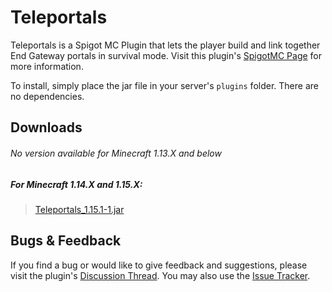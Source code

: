 # Teleportals

Teleportals is a Spigot MC Plugin that lets the player build and link together End Gateway portals in survival mode. 
Visit this plugin's [SpigotMC Page](https://www.spigotmc.org/resources/teleportals.70127/) for more information.

To install, simply place the jar file in your server's `plugins` folder. There are no dependencies.

## Downloads

###### No version available for Minecraft 1.13.X and below

##### For Minecraft 1.14.X and 1.15.X:
> [Teleportals_1.15.1-1.jar](https://github.com/Cynadyde/Teleportals/raw/master/builds/Teleportals_1.15.1-1.jar)

## Bugs & Feedback

If you find a bug or would like to give feedback and suggestions, please visit
the plugin's [Discussion Thread](https://www.spigotmc.org/threads/teleportals.388724/).
You may also use the [Issue Tracker](https://github.com/Cynadyde/Teleportals/issues).
